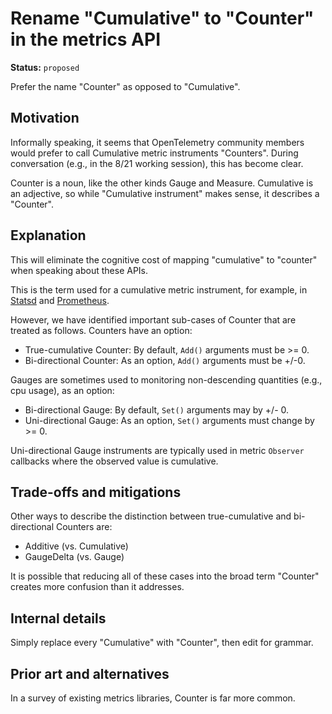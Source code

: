 # Rename "Cumulative" to "Counter" in the metrics API

**Status:** `proposed`

Prefer the name "Counter" as opposed to "Cumulative".

## Motivation

Informally speaking, it seems that OpenTelemetry community members would prefer to call Cumulative metric instruments "Counters".  During conversation (e.g., in the 8/21 working session), this has become clear.

Counter is a noun, like the other kinds Gauge and Measure.  Cumulative is an adjective, so while "Cumulative instrument" makes sense, it describes a "Counter".

## Explanation

This will eliminate the cognitive cost of mapping "cumulative" to "counter" when speaking about these APIs.

This is the term used for a cumulative metric instrument, for example, in [Statsd](https://github.com/statsd/statsd/blob/master/docs/metric_types.md) and [Prometheus](https://prometheus.io/docs/concepts/metric_types/#counter).  

However, we have identified important sub-cases of Counter that are treated as follows.  Counters have an option:

- True-cumulative Counter: By default, `Add()` arguments must be >= 0.
- Bi-directional Counter: As an option, `Add()` arguments must be +/-0.

Gauges are sometimes used to monitoring non-descending quantities (e.g., cpu usage), as an option:

- Bi-directional Gauge: By default, `Set()` arguments may by +/- 0.
- Uni-directional Gauge: As an option, `Set()` arguments must change by >= 0.

Uni-directional Gauge instruments are typically used in metric `Observer` callbacks where the observed value is cumulative.

## Trade-offs and mitigations

Other ways to describe the distinction between true-cumulative and bi-directional Counters are:

- Additive (vs. Cumulative)
- GaugeDelta (vs. Gauge)

It is possible that reducing all of these cases into the broad term "Counter" creates more confusion than it addresses.

## Internal details

Simply replace every "Cumulative" with "Counter", then edit for grammar. 

## Prior art and alternatives

In a survey of existing metrics libraries, Counter is far more common.
